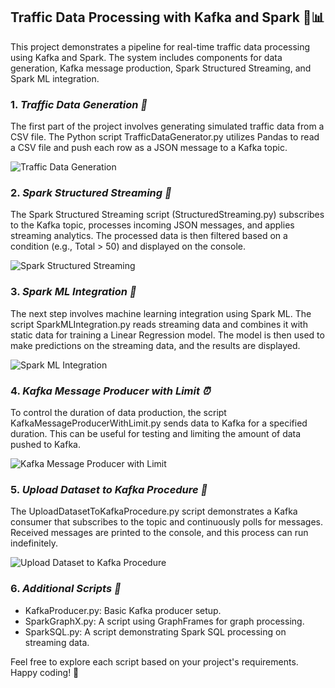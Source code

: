 ## Traffic Data Processing with Kafka and Spark 🚗📊

This project demonstrates a pipeline for real-time traffic data processing using Kafka and Spark. The system includes components for data generation, Kafka message production, Spark Structured Streaming, and Spark ML integration.

### 1. *Traffic Data Generation 🚦*

The first part of the project involves generating simulated traffic data from a CSV file. The Python script TrafficDataGenerator.py utilizes Pandas to read a CSV file and push each row as a JSON message to a Kafka topic.

![Traffic Data Generation](<insert_image_url_here>)

### 2. *Spark Structured Streaming 🌟*

The Spark Structured Streaming script (StructuredStreaming.py) subscribes to the Kafka topic, processes incoming JSON messages, and applies streaming analytics. The processed data is then filtered based on a condition (e.g., Total > 50) and displayed on the console.

![Spark Structured Streaming](<insert_image_url_here>)

### 3. *Spark ML Integration 🤖*

The next step involves machine learning integration using Spark ML. The script SparkMLIntegration.py reads streaming data and combines it with static data for training a Linear Regression model. The model is then used to make predictions on the streaming data, and the results are displayed.

![Spark ML Integration](<insert_image_url_here>)

### 4. *Kafka Message Producer with Limit ⏰*

To control the duration of data production, the script KafkaMessageProducerWithLimit.py sends data to Kafka for a specified duration. This can be useful for testing and limiting the amount of data pushed to Kafka.

![Kafka Message Producer with Limit](<insert_image_url_here>)

### 5. *Upload Dataset to Kafka Procedure 🔄*

The UploadDatasetToKafkaProcedure.py script demonstrates a Kafka consumer that subscribes to the topic and continuously polls for messages. Received messages are printed to the console, and this process can run indefinitely.

![Upload Dataset to Kafka Procedure](<insert_image_url_here>)

### 6. *Additional Scripts 🧰*

- KafkaProducer.py: Basic Kafka producer setup.
- SparkGraphX.py: A script using GraphFrames for graph processing.
- SparkSQL.py: A script demonstrating Spark SQL processing on streaming data.

Feel free to explore each script based on your project's requirements. Happy coding! 🚀
